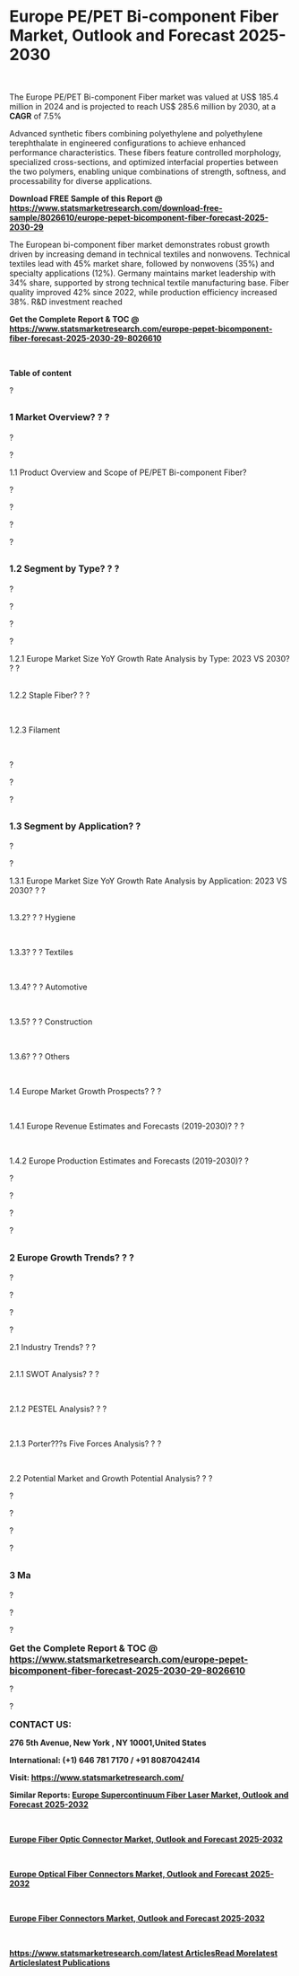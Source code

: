 <h1>Europe PE/PET Bi-component Fiber Market, Outlook and Forecast 2025-2030</h1><br/><p>The Europe PE/PET Bi-component Fiber market was valued at US$ 185.4 million in 2024 and is projected to reach US$ 285.6 million by 2030, at a <strong>CAGR</strong> of 7.5%</p>
 
 
 
 <p>Advanced synthetic fibers combining polyethylene and polyethylene terephthalate in engineered configurations to achieve enhanced performance characteristics. These fibers feature controlled morphology, specialized cross-sections, and optimized interfacial properties between the two polymers, enabling unique combinations of strength, softness, and processability for diverse applications.</p>
 
 
 
 <p><strong>Download FREE Sample of this Report @ <a href="https://www.statsmarketresearch.com/download-free-sample/8026610/europe-pepet-bicomponent-fiber-forecast-2025-2030-29">https://www.statsmarketresearch.com/download-free-sample/8026610/europe-pepet-bicomponent-fiber-forecast-2025-2030-29</a></strong></p>
 
 
 
 <p>The European bi-component fiber market demonstrates robust growth driven by increasing demand in technical textiles and nonwovens. Technical textiles lead with 45% market share, followed by nonwovens (35%) and specialty applications (12%). Germany maintains market leadership with 34% share, supported by strong technical textile manufacturing base. Fiber quality improved 42% since 2022, while production efficiency increased 38%. R&D investment reached</p>
 
 
 
 <div><b>Get the Complete Report & TOC @ <a href="https://www.statsmarketresearch.com/europe-pepet-bicomponent-fiber-forecast-2025-2030-29-8026610">https://www.statsmarketresearch.com/europe-pepet-bicomponent-fiber-forecast-2025-2030-29-8026610</a></b></div>
 
 
 
 <p><br />
 
 <b>Table of content</b></p>
 
 
 
 <p>? </p>
 
 
 
 <h2><span style="font-size:16px"><strong>1 Market Overview? ? ? </strong></span></h2>
 
 
 
 <p>? </p>
 
 
 
 <p>? </p>
 
 
 
 <p>1.1 Product Overview and Scope of PE/PET Bi-component Fiber? </p>
 
 
 
 <p>? </p>
 
 
 
 <p>? </p>
 
 
 
 <p>? </p>
 
 
 
 <p>? </p>
 
 
 
 <h2><strong><span style="font-size:16px">1.2 Segment by Type? ? ? </span></strong></h2>
 
 
 
 <p>? </p>
 
 
 
 <p>? </p>
 
 
 
 <p>? </p>
 
 
 
 <p>? </p>
 
 
 
 <p>1.2.1 Europe Market Size YoY Growth Rate Analysis by Type: 2023 VS 2030? ? ? <br />
 
 <br />
 
 1.2.2 Staple Fiber? ? ? <br />
 
 <br />
 
 1.2.3 Filament<br />
 
 <br />
 
 ? </p>
 
 
 
 <p>? </p>
 
 
 
 <p>? </p>
 
 
 
 <h2><span style="font-size:16px"><strong>1.3 Segment by Application? ? </strong></span></h2>
 
 
 
 <p>? </p>
 
 
 
 <p>? </p>
 
 
 
 <p>1.3.1 Europe Market Size YoY Growth Rate Analysis by Application: 2023 VS 2030? ? ? <br />
 
 <br />
 
 1.3.2? ? ? Hygiene<br />
 
 <br />
 
 1.3.3? ? ? Textiles<br />
 
 <br />
 
 1.3.4? ? ? Automotive<br />
 
 <br />
 
 1.3.5? ? ? Construction<br />
 
 <br />
 
 1.3.6? ? ? Others<br />
 
 <br />
 
 1.4 Europe Market Growth Prospects? ? ? <br />
 
 <br />
 
 1.4.1 Europe Revenue Estimates and Forecasts (2019-2030)? ? ? <br />
 
 <br />
 
 1.4.2 Europe Production Estimates and Forecasts (2019-2030)? ? </p>
 
 
 
 <p>? </p>
 
 
 
 <p>? </p>
 
 
 
 <p>? </p>
 
 
 
 <p>? </p>
 
 
 
 <h2><span style="font-size:16px"><strong>2 Europe Growth Trends? ? ? </strong></span></h2>
 
 
 
 <p>? </p>
 
 
 
 <p>? </p>
 
 
 
 <p>? </p>
 
 
 
 <p>? </p>
 
 
 
 <p>2.1 Industry Trends? ? ? <br />
 
 <br />
 
 2.1.1 SWOT Analysis? ? ? <br />
 
 <br />
 
 2.1.2 PESTEL Analysis? ? ? <br />
 
 <br />
 
 2.1.3 Porter???s Five Forces Analysis? ? ? <br />
 
 <br />
 
 2.2 Potential Market and Growth Potential Analysis? ? ? </p>
 
 
 
 <p>? </p>
 
 
 
 <p>? </p>
 
 
 
 <p>? </p>
 
 
 
 <p>? </p>
 
 
 
 <h2><span style="font-size:16px"><strong>3 Ma</strong></span></h2>
 
 
 
 <p>? </p>
 
 
 
 <p>? </p>
 
 
 
 <p>? </p>
 
 
 
 <div><span style="font-size:16px"><strong><b>Get the Complete Report & TOC @ <a href="https://www.statsmarketresearch.com/europe-pepet-bicomponent-fiber-forecast-2025-2030-29-8026610">https://www.statsmarketresearch.com/europe-pepet-bicomponent-fiber-forecast-2025-2030-29-8026610</a></b></strong></span></div>
 
 
 
 <p>? </p>
 
 
 
 <p>? </p>
 
 
 
 <p><span style="font-size:16px"><strong><b>CONTACT US:</b><br />
 
 276 5th Avenue, New York , NY 10001,United States<br />
 
 International: (+1) 646 781 7170 / +91 8087042414<br />
 
 Visit: <a href="https://www.statsmarketresearch.com/">https://www.statsmarketresearch.com/</a><br />
 
 Similar Reports: <a href="https://www.statsmarketresearch.com/europe-pepet-bicomponent-fiber-forecast-2025-2030-29-8026610">Europe Supercontinuum Fiber Laser Market, Outlook and Forecast 2025-2032</a><br />
 
 <br />
 
 <a href="https://www.statsmarketresearch.com/europe-pepet-bicomponent-fiber-forecast-2025-2030-29-8026610">Europe Fiber Optic Connector Market, Outlook and Forecast 2025-2032</a><br />
 
 <br />
 
 <a href="https://www.statsmarketresearch.com/europe-pepet-bicomponent-fiber-forecast-2025-2030-29-8026610">Europe Optical Fiber Connectors Market, Outlook and Forecast 2025-2032</a><br />
 
 <br />
 
 <a href="https://www.statsmarketresearch.com/europe-pepet-bicomponent-fiber-forecast-2025-2030-29-8026610">Europe Fiber Connectors Market, Outlook and Forecast 2025-2032</a><br />
 
 <br />
 
 <a href="https://gyeongbokgung.com">https://www.statsmarketresearch.com/</a><a href="https://hallyeomaritime.com">latest Articles</a><a href="https://jingwansa.com">Read More</a><a href="https://nguoiviet.jp/">latest Articles</a><a href="https://www.intelmarketresearch.com/">latest Publications</a></strong></span></p>